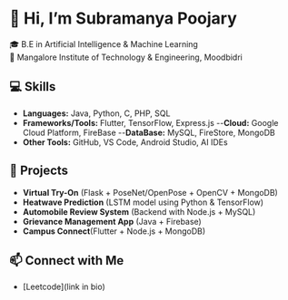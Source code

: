 
# 👋 Hi, I’m Subramanya Poojary  

🎓 B.E in Artificial Intelligence & Machine Learning  
📍 Mangalore Institute of Technology & Engineering, Moodbidri  

## 💻 Skills
- **Languages:** Java, Python, C, PHP, SQL  
- **Frameworks/Tools:** Flutter, TensorFlow, Express.js
--**Cloud:** Google Cloud Platform, FireBase
--**DataBase:** MySQL, FireStore, MongoDB
- **Other Tools:** GitHub, VS Code, Android Studio, AI IDEs

## 🚀 Projects
- **Virtual Try-On** (Flask + PoseNet/OpenPose + OpenCV + MongoDB)  
- **Heatwave Prediction** (LSTM model using Python & TensorFlow)  
- **Automobile Review System** (Backend with Node.js + MySQL)  
- **Grievance Management App** (Java + Firebase)  
- **Campus Connect**(Flutter + Node.js + MongoDB)

## 📫 Connect with Me
- [Leetcode](link in bio)  
